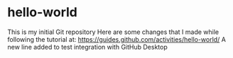# hello-world
This is my initial Git repository
Here are some changes that I made while following the tutorial at: https://guides.github.com/activities/hello-world/
A new line added to test integration with GitHub Desktop
